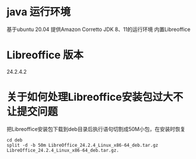 # java 运行环境 
基于ubuntu 20.04 提供Amazon Corretto JDK 8、11的运行环境 内置Libreoffice

# Libreoffice 版本
24.2.4.2  

# 关于如何处理Libreoffice安装包过大不让提交问题
把Libreoffice安装包下载到deb目录后执行语句切割成50M小包，在安装时恢复
```shell
cd deb
split -d -b 50m LibreOffice_24.2.4_Linux_x86-64_deb.tar.gz LibreOffice_24.2.4_Linux_x86-64_deb.tar.gz.
```